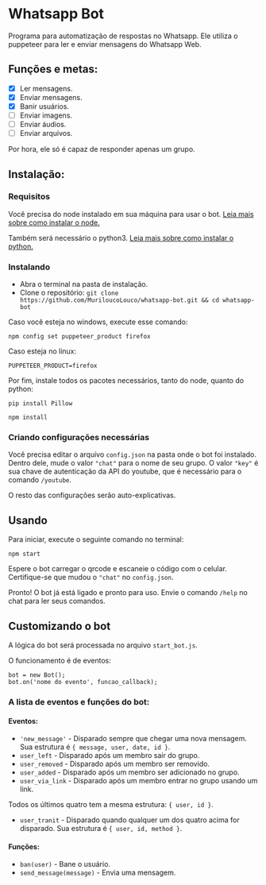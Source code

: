 # Whatsapp Bot

Programa para automatização de respostas no Whatsapp. Ele utiliza o puppeteer para ler e enviar mensagens do Whatsapp Web.

## Funções e metas:

- [x] Ler mensagens.
- [x] Enviar mensagens.
- [x] Banir usuários.
- [ ] Enviar imagens.
- [ ] Enviar áudios.
- [ ] Enviar arquivos.

Por hora, ele só é capaz de responder apenas um grupo.

## Instalação:

### Requisitos

Você precisa do node instalado em sua máquina para usar o bot. [Leia mais sobre como instalar o node.](https://nodejs.org/pt-br/)

Também será necessário o python3. [Leia mais sobre como instalar o python.](https://www.python.org/)

### Instalando

* Abra o terminal na pasta de instalação.
* Clone o repositório: `git clone https://github.com/MuriloucoLouco/whatsapp-bot.git && cd whatsapp-bot`

Caso você esteja no windows, execute esse comando:

`npm config set puppeteer_product firefox`

Caso esteja no linux:

`PUPPETEER_PRODUCT=firefox`

Por fim, instale todos os pacotes necessários, tanto do node, quanto do python:

`pip install Pillow`

`npm install`

### Criando configurações necessárias

Você precisa editar o arquivo `config.json` na pasta onde o bot foi instalado.
Dentro dele, mude o valor `"chat"` para o nome de seu grupo.
O valor `"key"` é sua chave de autenticação da API do youtube, que é necessário para o comando `/youtube`.

O resto das configurações serão auto-explicativas.

## Usando

Para iniciar, execute o seguinte comando no terminal:

`npm start`

Espere o bot carregar o qrcode e escaneie o código com o celular. Certifique-se que mudou o `"chat"` no `config.json`.

Pronto! O bot já está ligado e pronto para uso. Envie o comando `/help` no chat para ler seus comandos.

## Customizando o bot

A lógica do bot será processada no arquivo `start_bot.js`.

O funcionamento é de eventos:

```
bot = new Bot();
bot.on('nome do evento', funcao_callback);
```

### A lista de eventos e funções do bot:

#### Eventos:

* `'new_message'` - Disparado sempre que chegar uma nova mensagem. Sua estrutura é `{ message, user, date, id }`.
* `user_left` - Disparado após um membro sair do grupo.
* `user_removed` - Disparado após um membro ser removido.
* `user_added` - Disparado após um membro ser adicionado no grupo.
* `user_via_link` - Disparado após um membro entrar no grupo usando um link.

Todos os últimos quatro tem a mesma estrutura: `{ user, id }`.

* `user_tranit` - Disparado quando qualquer um dos quatro acima for disparado. Sua estrutura é `{ user, id, method }`.

#### Funções:

* `ban(user)` - Bane o usuário.
* `send_message(message)` - Envia uma mensagem.
